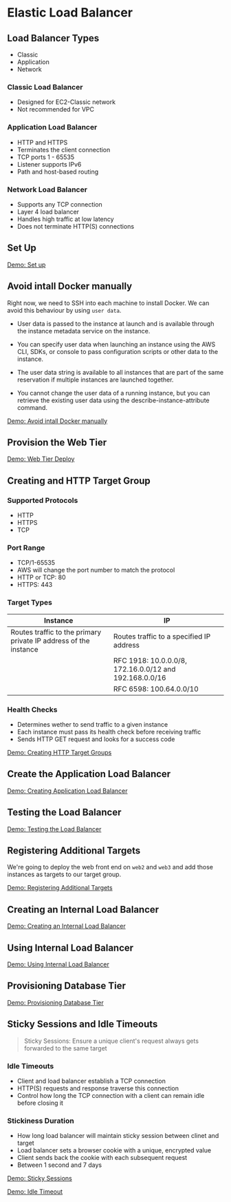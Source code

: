 # Elastic Load Balancer

## Load Balancer Types

- Classic
- Application
- Network

### Classic Load Balancer

- Designed for EC2-Classic network
- Not recommended for VPC

### Application Load Balancer

- HTTP and HTTPS
- Terminates the client connection
- TCP ports 1 - 65535
- Listener supports IPv6
- Path and host-based routing

### Network Load Balancer

- Supports any TCP connection
- Layer 4 load balancer
- Handles high traffic at low latency
- Does not terminate HTTP(S) connections

## Set Up

[Demo: Set up](./demos/01-setup/readme.md)

## Avoid intall Docker manually

Right now, we need to SSH into each machine to install Docker. We can avoid this behaviour by using `user data`.

- User data is passed to the instance at launch and is available through the instance metadata service on the instance.

- You can specify user data when launching an instance using the AWS CLI, SDKs, or console to pass configuration scripts or other data to the instance.

- The user data string is available to all instances that are part of the same reservation if multiple instances are launched together.

- You cannot change the user data of a running instance, but you can retrieve the existing user data using the describe-instance-attribute command.

[Demo: Avoid intall Docker manually](./demos/02-user-data/readme.md)

## Provision the Web Tier

[Demo: Web Tier Deploy](./demos/03-web-tier-deploy/readme.md)

## Creating and HTTP Target Group

### Supported Protocols

- HTTP
- HTTPS
- TCP

### Port Range

- TCP/1-65535
- AWS will change the port number to match the protocol
- HTTP or TCP: 80
- HTTPS: 443

### Target Types

| Instance                                                         | IP                                                     |
| ---------------------------------------------------------------- | ------------------------------------------------------ |
| Routes traffic to the primary private IP address of the instance | Routes traffic to a specified IP address               |
|                                                                  | RFC 1918: 10.0.0.0/8, 172.16.0.0/12 and 192.168.0.0/16 |
|                                                                  | RFC 6598: 100.64.0.0/10                                |

### Health Checks

- Determines wether to send traffic to a given instance
- Each instance must pass its health check before receiving traffic
- Sends HTTP GET request and looks for a success code

[Demo: Creating HTTP Target Groups](./demos/04-create-target-groups/readme.md)

## Create the Application Load Balancer

[Demo: Creating Application Load Balancer](./demos/05-create-app-lb/readme.md)

## Testing the Load Balancer

[Demo: Testing the Load Balancer](./demos/06-testing-lb/readme.md)

## Registering Additional Targets

We're going to deploy the web front end on `web2` and `web3` and add those instances as targets to our target group.

[Demo: Registering Additional Targets](./demos/07-additional-targets/readme.md)

## Creating an Internal Load Balancer

[Demo: Creating an Internal Load Balancer](./demos/08-internal-lb/readme.md)

## Using Internal Load Balancer

[Demo: Using Internal Load Balancer](./demos/09-using-internal-lb/readme.md)

## Provisioning Database Tier

[Demo: Provisioning Database Tier](./demos/10-provisioning-db/readme.md)

## Sticky Sessions and Idle Timeouts

> Sticky Sessions: Ensure a unique client's request always gets forwarded to the same target

### Idle Timeouts

- Client and load balancer establish a TCP connection
- HTTP(S) requests and response traverse this connection
- Control how long the TCP connection with a client can remain idle before closing it

### Stickiness Duration

- How long load balancer will maintain sticky session between clinet and target
- Load balancer sets a browser cookie with a unique, encrypted value
- Client sends back the cookie with each subsequent request
- Between 1 second and 7 days

[Demo: Sticky Sessions](./demos/11-sticky-session/readme.md)

[Demo: Idle Timeout]()